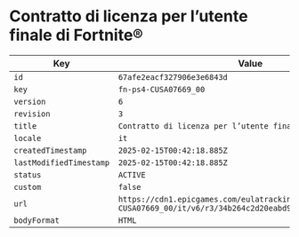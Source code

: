 # Contratto di licenza per l’utente finale di Fortnite®

| Key | Value |
| --- | ----- |
| `id` | `67afe2eacf327906e3e6843d` |
| `key` | `fn-ps4-CUSA07669_00` |
| `version` | `6` |
| `revision` | `3` |
| `title` | `Contratto di licenza per l’utente finale di Fortnite®` |
| `locale` | `it` |
| `createdTimestamp` | `2025-02-15T00:42:18.885Z` |
| `lastModifiedTimestamp` | `2025-02-15T00:42:18.885Z` |
| `status` | `ACTIVE` |
| `custom` | `false` |
| `url` | `https://cdn1.epicgames.com/eulatracking-download/fn-ps4-CUSA07669_00/it/v6/r3/34b264c2d20eabd923188a9d16259485.pdf` |
| `bodyFormat` | `HTML` |
